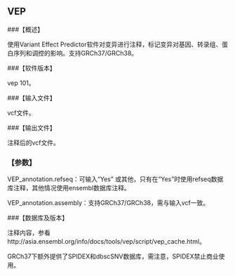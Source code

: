 ## VEP

###【概述】

使用Variant Effect Predictor软件对变异进行注释，标记变异对基因、转录组、蛋白序列和调控的影响。支持GRCh37/GRCh38。 

###【软件版本】

vep 101。

###【输入文件】

vcf文件。

###【输出文件】

注释后的vcf文件。

### 【参数】

VEP_annotation.refseq：可输入“Yes” 或其他，只有在“Yes”时使用refseq数据库注释，其他情况使用ensembl数据库注释。

VEP_annotation.assembly：支持GRCh37/GRCh38，需与输入vcf一致。

###【数据库及版本】

注释内容，参看http://asia.ensembl.org/info/docs/tools/vep/script/vep_cache.html。

GRCh37下额外提供了SPIDEX和dbscSNV数据库，需注意，SPIDEX禁止商业使用。
